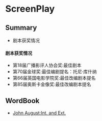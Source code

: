 # ScreenPlay

## Summary
- 剧本获奖情况

#### 剧本获奖情况
- 第18届广播影评人协会奖:最佳剧本
- 第70届金球奖:最佳编剧提名：托尼·库什纳
- 第66届英国电影学院奖:最佳改编剧本提名
- 第85届奥斯卡金像奖:最佳改编剧本提名

## WordBook
- [John August:Int. and Ext.](https://johnaugust.com/2003/int-and-ext)
